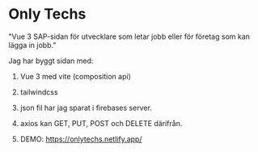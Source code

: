 # Only Techs

"Vue 3 SAP-sidan för utvecklare som letar jobb eller för företag som kan lägga in jobb."

Jag har byggt sidan med:

1. Vue 3 med vite (composition api)
2. tailwindcss
3. json fil har jag sparat i firebases server.
4. axios kan GET, PUT, POST och DELETE därifrån.

5. DEMO: https://onlytechs.netlify.app/
